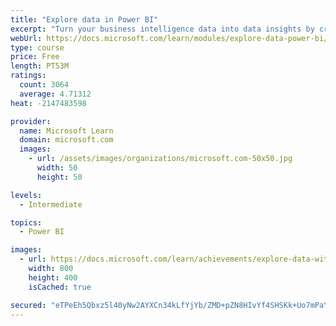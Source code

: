 ```yaml
---
title: "Explore data in Power BI"
excerpt: "Turn your business intelligence data into data insights by creating and configuring Power BI dashboards."
webUrl: https://docs.microsoft.com/learn/modules/explore-data-power-bi/
type: course
price: Free
length: PT53M
ratings:
  count: 3064
  average: 4.71312
heat: -2147483598

provider:
  name: Microsoft Learn
  domain: microsoft.com
  images:
    - url: /assets/images/organizations/microsoft.com-50x50.jpg
      width: 50
      height: 50

levels:
  - Intermediate

topics:
  - Power BI

images:
  - url: https://docs.microsoft.com/learn/achievements/explore-data-with-power-bi-desktop-social.png
    width: 800
    height: 400
    isCached: true

secured: "eTPeEh5Qbxz5l40yNw2AYXCn34kLfYjYb/ZMD+pZN8HIvYf4SHSKk+Uo7mPaYSlr4cTQU4Mo4I5veHTDoDLu7I04JhCg9Q9CTcxHNMAFqJPR1fYNFp+d3O9/SHQxRDDBzKb1kn2gfWGXosUdzONt67AbtrgYvdkikJ2EvL/YGgA0PXEEG8oRYwFp+wPIXzp0J3RsIfd5o1LwwWaCI3oBwDB0K5/pfCc/Ro6v7QUQqrRI+q9F8la0f5a34KvTQG53s+BYsxNOXGIYtFY3SyOePHvVjWLu63WEytXDFFqjgDJla64mpc1qQtrTrq4EJIc2SY+x3HG7r5ULfMbdJZ6c1QFEIUhsf6SrElvCyYd1RzJ5rZJZNxuZ+H3w9/meuoZTgJT0ZSm2zkpjCKJiU5zEkQskjni/19P4XKrB5oKW5o0=;H7WH/JM3Syn6Fkkrf2IoiQ=="
---
```


